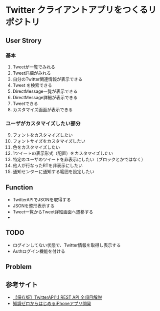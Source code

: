 # Twitter クライアントアプリをつくるリポジトリ

## User Strory

### 基本
1. Tweetが一覧でみれる
2. Tweet詳細がみれる
3. 自分のTwitter関連情報が表示できる
4. Tweet を検索できる
5. DirectMessage一覧が表示できる
6. DirectMessage詳細が表示できる
7. Tweetできる
8. カスタマイズ画面が表示できる

### ユーザがカスタマイズしたい部分
9. フォントをカスタマイズしたい
10. フォントサイズをカスタマイズしたい
11. 色をカスタマイズしたい
12. 1ツイートの表示形式（配置）をカスタマイズしたい
13. 特定のユーザのツイートを非表示にしたい（ブロックとかではなく）
14. 他人が行なったRTを非表示にしたい
15. 通知センターに通知する範囲を設定したい

## Function
- TwitterAPIでJSONを取得する
- JSONを整形表示する
- Tweet一覧からTweet詳細画面へ遷移する
- 

## TODO
- ログインしてない状態で、Twitter情報を取得し表示する
- Authログイン機能を付ける


## Problem


## 参考サイト
- [【保存版】TwitterAPI1.1 REST API 全項目解説](http://dx.24-7.co.jp/twitterapi1-1-rest-api/ '【保存版】TwitterAPI1.1 REST API 全項目解説')
- [知識ゼロからはじめるiPhoneアプリ開発](http://d.hatena.ne.jp/glass-_-onion/20100802/ '知識ゼロからはじめるiPhoneアプリ開発')
